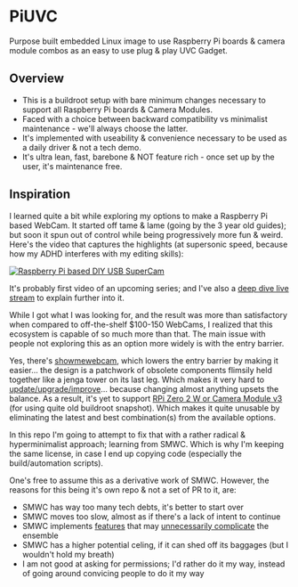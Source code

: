 # PiUVC
Purpose built embedded Linux image to use Raspberry Pi boards &amp; camera module combos as an easy to use plug &amp; play UVC Gadget.

## Overview
- This is a buildroot setup with bare minimum changes necessary to support all Raspberry Pi boards & Camera Modules.
- Faced with a choice between backward compatibility vs minimalist maintenance - we'll always choose the latter.
- It's implemented with useability & convenience necessary to be used as a daily driver & not a tech demo.
- It's ultra lean, fast, barebone & NOT feature rich - once set up by the user, it's maintenance free.

## Inspiration
I learned quite a bit while exploring my options to make a Raspberry Pi based WebCam. It started off tame & lame (going by the 3 year old guides); but soon it spun out of control while being progressively more fun & weird. Here's the video that captures the highlights (at supersonic speed, because how my ADHD interferes with my editing skills):

[![Raspberry Pi based DIY USB SuperCam](https://img.youtube.com/vi/xwQgmm-wH2U/maxresdefault.jpg)](https://youtu.be/xwQgmm-wH2U)

It's probably first video of an upcoming series; and I've also a [deep dive live stream](https://youtube.com/live/Wn48GLGs_Jc) to explain further into it.

While I got what I was looking for, and the result was more than satisfactory when compared to off-the-shelf $100-150 WebCams, I realized that this ecosystem is capable of so much more than that. The main issue with people not exploring this as an option more widely is with the entry barrier.

Yes, there's [showmewebcam](https://github.com/showmewebcam/showmewebcam), which lowers the entry barrier by making it easier... the design is a patchwork of obsolete components flimsily held together like a jenga tower on its last leg. Which makes it very hard to [update/upgrade/improve](https://github.com/showmewebcam/showmewebcam/pulls)... because changing almost anything upsets the balance. As a result, it's yet to support [RPi Zero 2 W or Camera Module v3](https://github.com/showmewebcam/showmewebcam/pull/197) (for using quite old buildroot snapshot). Which makes it quite unusable by eliminating the latest and best combination(s) from the available options.

In this repo I'm going to attempt to fix that with a rather radical & hyperminimalist approach; learning from SMWC. Which is why I'm keeping the same license, in case I end up copying code (especially the build/automation scripts).

One's free to assume this as a derivative work of SMWC. However, the reasons for this being it's own repo & not a set of PR to it, are:
- SMWC has way too many tech debts, it's better to start over
- SMWC moves too slow, almost as if there's a lack of intent to continue
- SMWC implements [features](https://github.com/showmewebcam/showmewebcam/pull/57#discussion_r533752172) that may [unnecessarily complicate](https://github.com/showmewebcam/showmewebcam/blob/master/.github/workflows/release.yml#L55..L58) the ensemble
- SMWC has a higher potential celing, if it can shed off its baggages (but I wouldn't hold my breath)
- I am not good at asking for permissions; I'd rather do it my way, instead of going around convicing people to do it my way
